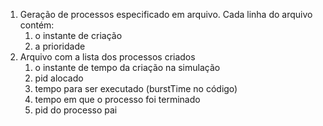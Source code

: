 1. Geração de processos especificado em arquivo. Cada linha do arquivo contém:
    1. o instante de criação
    2. a prioridade
1. Arquivo com a lista dos processos criados
    1. o instante de tempo da criação na simulação
    2. pid alocado
    3. tempo para ser executado (burstTime no código)
    4. tempo em que o processo foi terminado
    3. pid do processo pai